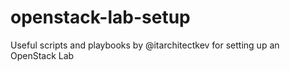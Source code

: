 # openstack-lab-setup
Useful scripts and playbooks by @itarchitectkev for setting up an OpenStack Lab
